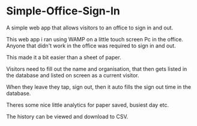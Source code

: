 # Simple-Office-Sign-In
A simple web app that allows visitors to an office to sign in and out.


This web app i ran using WAMP on a little touch screen Pc in the office. Anyone that didn't work in the office was required to sign in and out.

This made it a bit easier than a sheet of paper.

Visitors need to fill out the name and organisation, that then gets listed in the database and listed on screen as a current visitor.

When they leave they tap, sign out, then it auto fills the sign out time in the database.

Theres some nice little analytics for paper saved, busiest day etc.

The history can be viewed and download to CSV.

